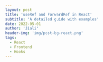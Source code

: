 ```yaml
---
layout: post
title: 'useRef and ForwardRef in React'
subtitle: 'A detailed guide with examples'
date: 2022-05-01
author: 'Jiali'
header-img: 'img/post-bg-react.png'
tags:
  - React
  - Frontend
  - Hooks
---
```

